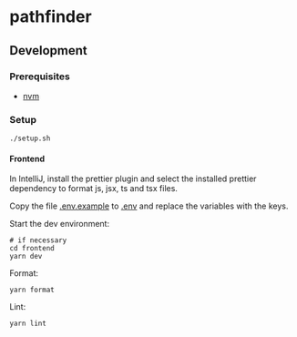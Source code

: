# pathfinder

## Development

### Prerequisites
* [nvm](https://github.com/nvm-sh/nvm)

### Setup

```shell
./setup.sh
```

#### Frontend

In IntelliJ, install the prettier plugin and select the installed prettier dependency to format js, jsx, ts and tsx files.

Copy the file [.env.example](/frontend/.env.example) to [.env](/frontend/) and replace the variables with the keys.

Start the dev environment:
```shell
# if necessary
cd frontend 
yarn dev
```

Format:

```shell
yarn format
```

Lint:

```shell
yarn lint
```